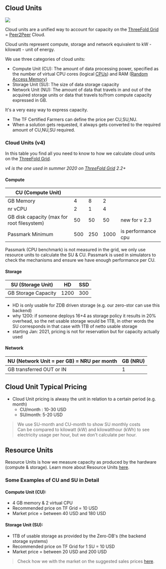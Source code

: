 ## Cloud Units

![](threefold__cloudunits_abstract.png  )

Cloud units are a unified way to account for capacity on the [ThreeFold Grid](threefold__threefold_grid) = [Peer2Peer](threefold__peer2peer) Cloud.

Cloud units represent compute, storage and network equivalent to kW - kilowatt - unit of energy.

We use three categories of cloud units:

- Compute Unit (CU): The amount of data processing power, specified as the number of virtual CPU cores (logical [CPUs](https://en.wikipedia.org/wiki/Central_processing_unit)) and RAM ([Random Access Memory](https://en.wikipedia.org/wiki/Random-access_memory))
- Storage Unit (SU): The size of data storage capacity
- Network Unit (NU): The amount of data that travels in and out of the acquired storage units or data that travels to/from compute capacity expressed in GB.

It's a very easy way to express capacity.

- The TF Certified Farmers can define the price per CU,SU,NU.
- When a solution gets requested, it always gets converted to the required amount of CU,NU,SU required.

### Cloud Units (v4)

In this table you find all you need to know to how we calculate cloud units on the [ThreeFold Grid](threefold__threefold_grid).

_v4 is the one used in summer 2020 on [ThreeFold Grid](threefold__threefold_grid) 2.2+_

#### Compute

| CU (Compute Unit)                          |     |     |      |                    |
| ------------------------------------------ | --- | --- | ---- | ------------------ |
| GB Memory                                  | 4   | 8   | 2    |                    |
| nr vCPU                                    | 2   | 1   | 4    |                    |
| GB disk capacity (max for root filesystem) | 50  | 50  | 50   | new for v 2.3      |
| Passmark Minimum                           | 500 | 250 | 1000 | is performance cpu |

Passmark (CPU benchmark) is not measured in the grid, we only use resource units to calculate the SU & CU. Passmark is used in simulators to check the mechanisms and ensure we have enough performance per CU.

#### Storage

| SU (Storage Unit)   | HD   | SSD |
| ------------------- | ---- | --- |
| GB Storage Capacity | 1200 | 300 |

- HD is only usable for ZDB driven storage (e.g. our zero-stor can use this backend)
- why 1200: if someone deploys 16+4 as storage policy it results in 20% overhead, so the net usable storage would be 1TB, in other words the SU corresponds in that case with 1TB of netto usable storage
- starting Jan: 2021, pricing is not for reservation but for capacity actually used

#### Network

| NU (Network Unit = per GB) = NRU per month | GB (NRU) |
| ------------------------------------------ | -------- |
| GB transferred OUT or IN                   | 1        |

## Cloud Unit Typical Pricing

- Cloud Unit pricing is alwasy the unit in relation to a certain period (e.g. month)
  - CU/month : 10-30 USD
  - SU/month: 5-20 USD

> We use SU-month and CU-month to show SU monthly costs <BR>
> Can be compared to kilowatt (kW) and kilowatthour (kWh) to see electricity usage per hour, but we don't calculate per hour.

## Resource Units

Resource Units is how we measure capacity as produced by the hardware (compute & storage). Learn more about Resource Units [here](threefold__resource_units.md).

### Some Examples of CU and SU in Detail

#### Compute Unit (CU):

- 4 GB memory & 2 virtual CPU
- Recommended price on TF Grid = 10 USD
- Market price = between 40 USD and 180 USD

#### Storage Unit (SU):

- 1TB of usable storage as provided by the Zero-DB's (the backend storage systems)
- Recommended price on TF Grid for 1 SU = 10 USD
- Market price = between 20 USD and 200 USD

> Check how we with the market on the suggested sales prices [here](threefold__cloud_pricing.md).
